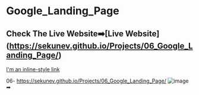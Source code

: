 # Google_Landing_Page

## Check The Live Website➡️[Live Website] (https://sekunev.github.io/Projects/06_Google_Landing_Page/)

[I'm an inline-style link](https://www.google.com)

06- https://sekunev.github.io/Projects/06_Google_Landing_Page/
![image](https://user-images.githubusercontent.com/101554737/184587683-eeeb960c-d3d0-4fe7-b0db-6daea6aa3515.png)
➡
